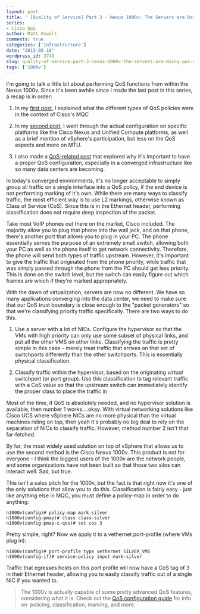 ```yaml
---
layout: post
title: ' [Quality of Service] Part 3 - Nexus 1000v: The Servers are Doing QoS Now?!?'
series:
- Cisco QoS
author: Matt Oswalt
comments: true
categories: ['Infrastructure']
date: "2013-05-10"
wordpress_id: 3740
slug: quality-of-service-part-3-nexus-1000v-the-servers-are-doing-qos-now-2
tags: ['1000v']
---
```



I'm going to talk a little bit about performing QoS functions from within the Nexus 1000v. Since it's been awhile since I made the last post in this series, a recap is in order:
	
  1. In my [first post](https://oswalt.dev/2012/11/cisco-quality-of-service-part-1-types-of-qos-policies/), I explained what the different types of QoS policies were in the context of Cisco's MQC
	
  2. In my [second post](https://oswalt.dev/2012/11/qos-part-2-qos-and-jumbo-frames-on-nexus-ucs-and-vmware/), I went through the actual configuration on specific platforms like the Cisco Nexus and Unified Compute platforms, as well as a brief mention of vSphere's participation, but less on the QoS aspects and more on MTU.

  3. I also made a [QoS-related post](https://oswalt.dev/2013/04/the-importance-of-qos-in-a-converged-infrastructure/) that explored why it's important to have a proper QoS configuration, especially in a converged infrastructure like so many data centers are becoming.

In today's converged environments, it's no longer acceptable to simply group all traffic on a single interface into a QoS policy, if the end device is not performing marking of it's own. While there are many ways to classify traffic, the most efficient way is to use L2 markings, otherwise known as Class of Service (CoS). Since this is in the Ethernet header, performing classification does not require deep inspection of the packet.

Take most VoIP phones out there on the market, Cisco included. The majority allow you to plug that phone into the wall jack, and on that phone, there's another port that allows you to plug in your PC. The phone essentially serves the purpose of an extremely small switch, allowing both your PC as well as the phone itself to get network connectivity. Therefore, the phone will send both types of traffic upstream. However, it's important to give the traffic that originated from the phone priority, while traffic that was simply passed through the phone from the PC should get less priority. This is done on the switch level, but the switch can easily figure out which frames are which if they're marked appropriately.

With the dawn of virtualization, servers are now no different. We have so many applications converging into the data center, we need to make sure that our QoS trust boundary is close enough to the "packet generators" so that we're classifying priority traffic specifically. There are two ways to do this.

  1. Use a server with a lot of NICs. Configure the hypervisor so that the VMs with high priority can only use some subset of physical links, and put all the other VMS on other links. Classifying the traffic is pretty simple in this case - merely treat traffic that arrives on that set of switchports differently than the other switchports. This is essentially physical classification.
	
  2. Classify traffic within the hypervisor, based on the originating _virtual_ switchport (or port group). Use this classification to tag relevant traffic with a CoS value so that the upstream switch can immediately identify the proper class to place the traffic in

Most of the time, if QoS is absolutely needed, and no hypervisor solution is available, then number 1 works....okay. With virtual networking solutions like Cisco UCS where vSphere NICs are no more physical than the virtual machines riding on top, then yeah it's probably no big deal to rely on the separation of NICs to classify traffic. However, method number 2 isn't that far-fetched.

By far, the most widely used solution on top of vSphere that allows us to use the second method is the Cisco Nexus 1000v. This product is not for everyone - I think the biggest users of the 1000v are the network people, and some organizations have not been built so that those two silos can interact well. Sad, but true.

This isn't a sales pitch for the 1000v, but the fact is that right now it's one of the only solutions that allow you to do this. Classification is fairly easy - just like anything else in MQC, you must define a policy-map in order to do anything:
    
    n1000v(config)# policy-map mark-silver
    n1000v(config-pmap)# class class-silver
    n1000v(config-pmap-c-qos)# set cos 3

Pretty simple, right? Now we apply it to a vethernet port-profile (where VMs plug in):

    n1000v(config)# port-profile type vethernet SILVER_VMS
    n1000v(config-if)# service-policy input mark-silver

Traffic that egresses hosts on this port profile will now have a CoS tag of 3 in their Ethernet header, allowing you to easily classify traffic out of a single NIC if you wanted to.

> The 1000v is actually capable of some pretty advanced QoS features, considering what it is. Check out the [QoS configuration guide](http://www.cisco.com/en/US/docs/switches/datacenter/nexus1000/sw/4_2_1_s_v_1_4/qos/configuration/guide/n1000v_qos.html) for info on  policing, classification, marking, and more.